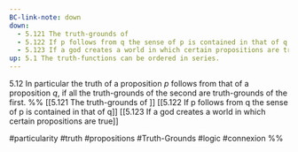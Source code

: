 ```yaml
---
BC-link-note: down
down:
  - 5.121 The truth-grounds of
  - 5.122 If p follows from q the sense of p is contained in that of q
  - 5.123 If a god creates a world in which certain propositions are true
up: 5.1 The truth-functions can be ordered in series.
---
```

5.12 In particular the truth of a proposition $p$ follows from that of a proposition $q$, if all the truth-grounds of the second are truth-grounds of the first.
%%
[[5.121 The truth-grounds of ]]
[[5.122 If p follows from q the sense of p is contained in that of q]]
[[5.123 If a god creates a world in which certain propositions are true]]

#particularity #truth #propositions #Truth-Grounds #logic #connexion %%